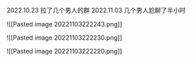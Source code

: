2022.10.23 拉了几个男人的群
2022.11.03 几个男人尬聊了半小时

![[Pasted image 20221103222243.png]]


![[Pasted image 20221103222230.png]]

![[Pasted image 20221103222220.png]]